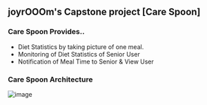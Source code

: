 ## joyrOOOm's Capstone project [Care Spoon] 

### Care Spoon Provides..
- Diet Statistics by taking picture of one meal.
- Monitoring of Diet Statistics of Senior User
- Notification of Meal Time to Senior & View User

### Care Spoon Architecture
![image](https://github.com/CareSpoon/.github/assets/79795051/8a2c4354-07ce-49de-918e-b417a31bfa28)
